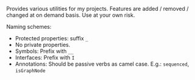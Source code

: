 Provides various utilities for my projects. Features are added / removed / changed at on demand
basis. Use at your own risk.

Naming schemes:
-   Protected properties: suffix `_`
-   No private properties.
-   Symbols: Prefix with `__`
-   Interfaces: Prefix with `I`
-   Annotations: Should be passive verbs as camel case. E.g.: `sequenced`, `isGraphNode`
